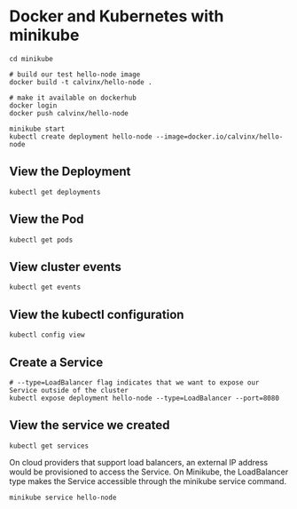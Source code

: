 # Docker and Kubernetes with minikube

```
cd minikube

# build our test hello-node image
docker build -t calvinx/hello-node .

# make it available on dockerhub
docker login
docker push calvinx/hello-node
```

```
minikube start
kubectl create deployment hello-node --image=docker.io/calvinx/hello-node
```

## View the Deployment

```
kubectl get deployments
```

## View the Pod

```
kubectl get pods
```

## View cluster events

```
kubectl get events
```

## View the kubectl configuration

```
kubectl config view
```

## Create a Service

```
# --type=LoadBalancer flag indicates that we want to expose our Service outside of the cluster
kubectl expose deployment hello-node --type=LoadBalancer --port=8080
```

## View the service we created

```
kubectl get services
```

On cloud providers that support load balancers, an external IP address would be provisioned to access the Service. On Minikube, the LoadBalancer type makes the Service accessible through the minikube service command.

```
minikube service hello-node
```
